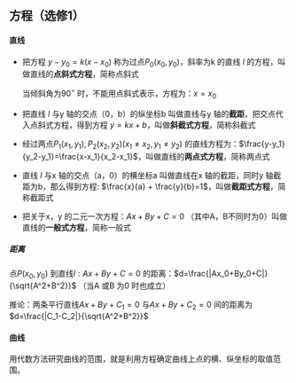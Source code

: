 ## 方程（选修1）

#### 直线

- 把方程 $y-y_0=k(x-x_0)$ 称为过点$P_0(x_0,y_0)$，斜率为k 的直线 $l$ 的方程，叫做直线的**点斜式方程**，简称点斜式

  当倾斜角为$90^\circ$ 时，不能用点斜式表示，方程为：$x=x_0$

- 把直线 $l$ 与y 轴的交点（0，b）的纵坐标b 叫做直线与y 轴的**截距**，把交点代入点斜式方程，得到方程 $y=kx+b$，叫做**斜截式方程**，简称斜截式 

- 经过两点$P_1(x_1,y_1),P_2(x_2,y_2)(x_1\ne x_2,y_1\ne y_2)$  的直线方程为：$\frac{y-y_1}{y_2-y_1}=\frac{x-x_1}{x_2-x_1}$，叫做直线的**两点式方程**，简称两点式

- 直线 $l$ 与x 轴的交点（a，0）的横坐标a 叫做直线在x 轴的截距，同时y 轴截距为b，那么得到方程: $\frac{x}{a} + \frac{y}{b}=1$，叫做**截距式方程**，简称截距式

- 把关于x，y 的二元一次方程：$Ax+By+C=0$ （其中A，B不同时为0）叫做直线的**一般式方程**，简称一般式



##### 距离

点$P(x_0,y_0)$ 到直线$l:Ax+By+C=0$ 的距离：$d=\frac{|Ax_0+By_0+C|}{\sqrt{A^2+B^2}}$ （当A 或B 为0 时也成立）

推论：两条平行直线$Ax+By+C_1=0$ 与$Ax+By+C_2=0$ 间的距离为 $d=\frac{|C_1-C_2|}{\sqrt{A^2+B^2}}$



#### 曲线

用代数方法研究曲线的范围，就是利用方程确定曲线上点的横、纵坐标的取值范围。



